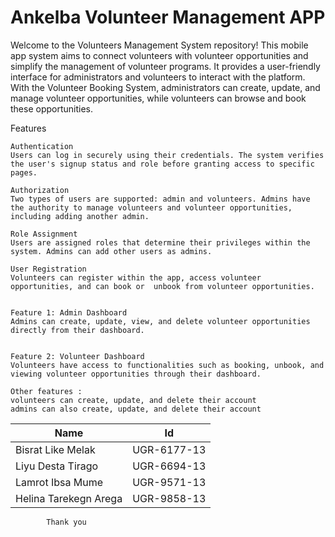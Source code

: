# Ankelba Volunteer Management  APP
	 	 	 	

Welcome to the Volunteers Management System repository! This mobile app system aims to connect volunteers with volunteer opportunities and simplify the management of volunteer programs. It provides a user-friendly interface for administrators and volunteers to interact with the platform. With the Volunteer Booking System, administrators can create, update, and manage volunteer opportunities, while volunteers can browse and book these opportunities.


Features

    Authentication
    Users can log in securely using their credentials. The system verifies the user's signup status and role before granting access to specific      pages.

    Authorization
    Two types of users are supported: admin and volunteers. Admins have the authority to manage volunteers and volunteer opportunities,              including adding another admin.
    	 	 	 	
    Role Assignment
    Users are assigned roles that determine their privileges within the system. Admins can add other users as admins.
    
    User Registration
    Volunteers can register within the app, access volunteer opportunities, and can book or  unbook from volunteer opportunities.
    
    
    Feature 1: Admin Dashboard
    Admins can create, update, view, and delete volunteer opportunities directly from their dashboard.
    
    
    Feature 2: Volunteer Dashboard
    Volunteers have access to functionalities such as booking, unbook, and viewing volunteer opportunities through their dashboard.
    
    Other features :
    volunteers can create, update, and delete their account
    admins can also create, update, and delete their account
    



| Name                | Id           |
| --------            | --------     |
| Bisrat Like Melak   | UGR-6177-13  |
| Liyu Desta Tirago   | UGR-6694-13  |
|Lamrot Ibsa Mume     | UGR-9571-13  |
| Helina Tarekegn Arega| UGR-9858-13  |



            Thank you




